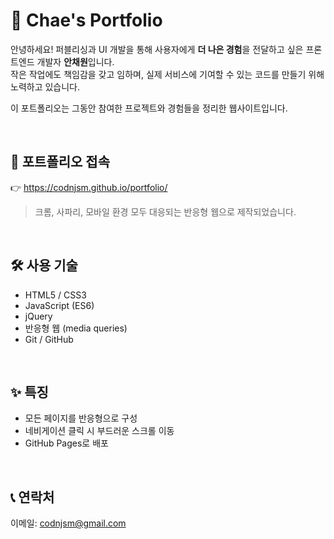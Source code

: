 # 🐯 Chae's Portfolio

안녕하세요! 퍼블리싱과 UI 개발을 통해 사용자에게 **더 나은 경험**을 전달하고 싶은 프론트엔드 개발자 **안채원**입니다.  
작은 작업에도 책임감을 갖고 임하며, 실제 서비스에 기여할 수 있는 코드를 만들기 위해 노력하고 있습니다.

이 포트폴리오는 그동안 참여한 프로젝트와 경험들을 정리한 웹사이트입니다.

<br/>

## 🔗 포트폴리오 접속

👉 https://codnjsm.github.io/portfolio/

> 크롬, 사파리, 모바일 환경 모두 대응되는 반응형 웹으로 제작되었습니다.

<br/>

## 🛠 사용 기술

- HTML5 / CSS3
- JavaScript (ES6)
- jQuery
- 반응형 웹 (media queries)
- Git / GitHub

<br/>

## ✨ 특징

- 모든 페이지를 반응형으로 구성
- 네비게이션 클릭 시 부드러운 스크롤 이동
- GitHub Pages로 배포

<br/>

## 📞 연락처

이메일: codnjsm@gmail.com
